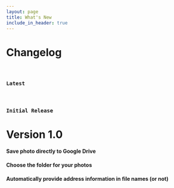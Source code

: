 ```yaml
---
layout: page
title: What's New
include_in_header: true
---
```


# Changelog

<br>

### `Latest`

<br>

### `Initial Release`
# **Version 1.0**
#### Save photo directly to Google Drive
#### Choose the folder for your photos
#### Automatically provide address information in file names (or not)
<br>